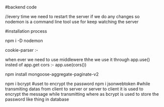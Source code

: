 #backend code

//every time we need to restart the server if we do any changes so nodemon is a command line tool use for keep watching the server

#installation process

npm i -D nodemon

cookie-parser :- 

when ever we need to use middlewere thhe we use it through app.use() insted of app.get
cors :- app.use(cors())

npm install mongoose-aggregate-paginate-v2

npm i bcrypt  #uset to encrypt the password
npm i jsonwebtoken      #while transmiting datas from client to server or server to client it is used to encrypt the message while transmitting where as bcrypt is used to store the password like thing in database
